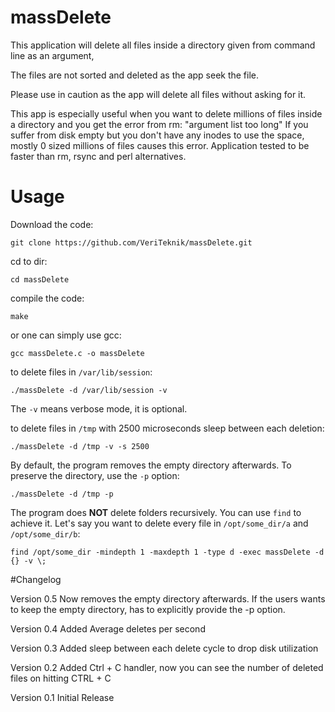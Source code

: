 # massDelete


This application will delete all files inside a directory given from command line as an argument,

The files are not sorted and deleted as the app seek the file. 

Please use in caution as the app will delete all files without asking for it.

This app is especially useful when you want to delete millions of files inside a directory and you get the error from rm: "argument list too long"
If you suffer from disk empty but you don't have any inodes to use the space, mostly 0 sized millions of files causes this error. Application tested to be faster than rm, rsync and perl alternatives.

# Usage

Download the code:

```git clone https://github.com/VeriTeknik/massDelete.git```

cd to dir:

```cd massDelete```

compile the code:

```make```

or one can simply use gcc:

```gcc massDelete.c -o massDelete```

to delete files in ```/var/lib/session```:

```./massDelete -d /var/lib/session -v```

The ```-v``` means verbose mode, it is optional.

to delete files in ```/tmp``` with 2500 microseconds sleep between each deletion:

```./massDelete -d /tmp -v -s 2500```

By default, the program removes the empty directory afterwards. To preserve the directory, use the ```-p``` option:

```./massDelete -d /tmp -p```

The program does **NOT** delete folders recursively. You can use ```find``` to achieve it. Let's say you want to delete every file in ```/opt/some_dir/a``` and ```/opt/some_dir/b```: 

```find /opt/some_dir -mindepth 1 -maxdepth 1 -type d -exec massDelete -d {} -v \;```


#Changelog

Version 0.5
    Now removes the empty directory afterwards. If the users wants to keep the empty directory, has to explicitly provide the -p option.

Version 0.4
	Added Average deletes per second
	
Version 0.3
	Added sleep between each delete cycle to drop disk utilization
	
Version 0.2
	Added Ctrl + C handler, now you can see the number of deleted files on hitting CTRL + C
	
Version 0.1
	Initial Release

